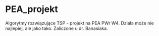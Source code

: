 # PEA_projekt
Algorytmy rozwiązujące TSP - projekt na PEA PWr W4.
Działa może nie najlepiej, ale jako tako. Zaliczone u dr. Banasiaka.
